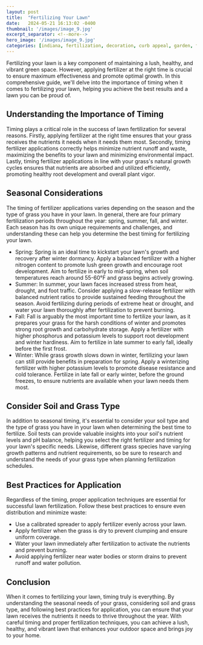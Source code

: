 ```yaml
---
layout: post
title:  "Fertilizing Your Lawn"
date:   2024-05-21 16:13:02 -0400
thumbnail: '/images/image_9.jpg'
excerpt_separator: <!--more-->
hero_image: '/images/image_9.jpg'
categories: [indiana, fertilization, decoration, curb appeal, garden, flowers, recreation]
---
```

Fertilizing your lawn is a key component of maintaining a lush, healthy, and vibrant green space. <!--more-->However, applying fertilizer at the right time is crucial to ensure maximum effectiveness and promote optimal growth. In this comprehensive guide, we'll delve into the importance of timing when it comes to fertilizing your lawn, helping you achieve the best results and a lawn you can be proud of.

## Understanding the Importance of Timing
Timing plays a critical role in the success of lawn fertilization for several reasons. Firstly, applying fertilizer at the right time ensures that your grass receives the nutrients it needs when it needs them most. Secondly, timing fertilizer applications correctly helps minimize nutrient runoff and waste, maximizing the benefits to your lawn and minimizing environmental impact. Lastly, timing fertilizer applications in line with your grass's natural growth cycles ensures that nutrients are absorbed and utilized efficiently, promoting healthy root development and overall plant vigor.

## Seasonal Considerations
The timing of fertilizer applications varies depending on the season and the type of grass you have in your lawn. In general, there are four primary fertilization periods throughout the year: spring, summer, fall, and winter. Each season has its own unique requirements and challenges, and understanding these can help you determine the best timing for fertilizing your lawn.
* Spring: Spring is an ideal time to kickstart your lawn's growth and recovery after winter dormancy. Apply a balanced fertilizer with a higher nitrogen content to promote lush green growth and encourage root development. Aim to fertilize in early to mid-spring, when soil temperatures reach around 55-60°F and grass begins actively growing.
* Summer: In summer, your lawn faces increased stress from heat, drought, and foot traffic. Consider applying a slow-release fertilizer with balanced nutrient ratios to provide sustained feeding throughout the season. Avoid fertilizing during periods of extreme heat or drought, and water your lawn thoroughly after fertilization to prevent burning.
* Fall: Fall is arguably the most important time to fertilize your lawn, as it prepares your grass for the harsh conditions of winter and promotes strong root growth and carbohydrate storage. Apply a fertilizer with higher phosphorus and potassium levels to support root development and winter hardiness. Aim to fertilize in late summer to early fall, ideally before the first frost.
* Winter: While grass growth slows down in winter, fertilizing your lawn can still provide benefits in preparation for spring. Apply a winterizing fertilizer with higher potassium levels to promote disease resistance and cold tolerance. Fertilize in late fall or early winter, before the ground freezes, to ensure nutrients are available when your lawn needs them most.

## Consider Soil and Grass Type
In addition to seasonal timing, it's essential to consider your soil type and the type of grass you have in your lawn when determining the best time to fertilize. Soil tests can provide valuable insights into your soil's nutrient levels and pH balance, helping you select the right fertilizer and timing for your lawn's specific needs. Likewise, different grass species have varying growth patterns and nutrient requirements, so be sure to research and understand the needs of your grass type when planning fertilization schedules.

## Best Practices for Application
Regardless of the timing, proper application techniques are essential for successful lawn fertilization. Follow these best practices to ensure even distribution and minimize waste:
* Use a calibrated spreader to apply fertilizer evenly across your lawn.
* Apply fertilizer when the grass is dry to prevent clumping and ensure uniform coverage.
* Water your lawn immediately after fertilization to activate the nutrients and prevent burning.
* Avoid applying fertilizer near water bodies or storm drains to prevent runoff and water pollution.

## Conclusion
When it comes to fertilizing your lawn, timing truly is everything. By understanding the seasonal needs of your grass, considering soil and grass type, and following best practices for application, you can ensure that your lawn receives the nutrients it needs to thrive throughout the year. With careful timing and proper fertilization techniques, you can achieve a lush, healthy, and vibrant lawn that enhances your outdoor space and brings joy to your home.
